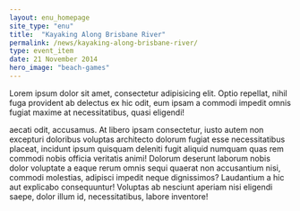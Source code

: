 ```yaml
---
layout: enu_homepage
site_type: "enu"
title:  "Kayaking Along Brisbane River"
permalink: /news/kayaking-along-brisbane-river/
type: event_item
date: 21 November 2014
hero_image: "beach-games"
---
```


Lorem ipsum dolor sit amet, consectetur adipisicing elit. Optio repellat, nihil fuga provident ab delectus ex hic odit, eum ipsam a commodi impedit omnis fugiat maxime at necessitatibus, quasi eligendi!

aecati odit, accusamus. At libero ipsam consectetur, iusto autem non excepturi doloribus voluptas architecto dolorum fugiat esse necessitatibus placeat, incidunt ipsum quisquam deleniti fugit aliquid numquam quas rem commodi nobis officia veritatis animi! Dolorum deserunt laborum nobis dolor voluptate a eaque rerum omnis sequi quaerat non accusantium nisi, commodi molestias, adipisci impedit neque dignissimos? Laudantium a hic aut explicabo consequuntur! Voluptas ab nesciunt aperiam nisi eligendi saepe, dolor illum id, necessitatibus, labore inventore!